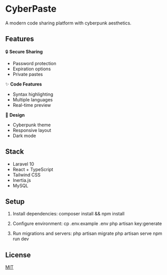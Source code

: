 # CyberPaste

A modern code sharing platform with cyberpunk aesthetics.

## Features

🔒 **Secure Sharing**
- Password protection
- Expiration options
- Private pastes

✨ **Code Features**
- Syntax highlighting
- Multiple languages
- Real-time preview

🎨 **Design**
- Cyberpunk theme
- Responsive layout
- Dark mode

## Stack

- Laravel 10
- React + TypeScript 
- Tailwind CSS
- Inertia.js
- MySQL

## Setup

1. Install dependencies:
   composer install && npm install

2. Configure environment:
   cp .env.example .env
   php artisan key:generate

3. Run migrations and servers:
   php artisan migrate
   php artisan serve
   npm run dev

## License

[MIT](https://opensource.org/licenses/MIT)
